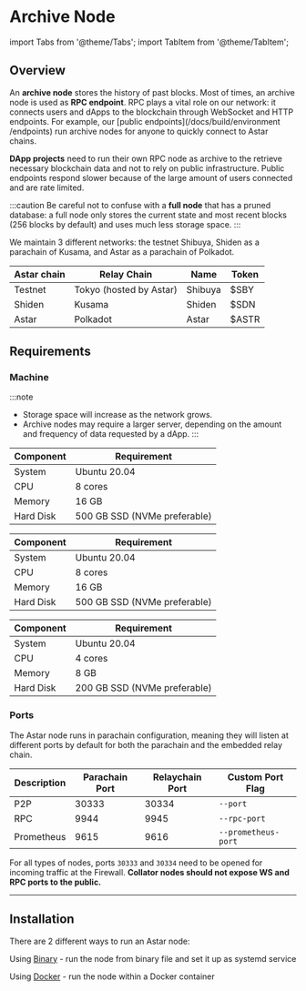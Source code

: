 # Archive Node

import Tabs from '@theme/Tabs';
import TabItem from '@theme/TabItem';

## Overview

An **archive node** stores the history of past blocks. Most of times, an archive node is used as **RPC endpoint**.
RPC plays a vital role on our network: it connects users and dApps to the blockchain through WebSocket and HTTP endpoints. For example, our [public endpoints](/docs/build/environment
/endpoints) run archive nodes for anyone to quickly connect to Astar chains.

**DApp projects** need to run their own RPC node as archive to the retrieve necessary blockchain data and not to rely on public infrastructure. Public endpoints respond slower because of the large amount of users connected and are rate limited.

:::caution
Be careful not to confuse with a **full node** that has a pruned database: a full node only stores the current state and most recent blocks (256 blocks by default) and uses much less storage space.
:::

We maintain 3 different networks: the testnet Shibuya, Shiden as a parachain of Kusama, and Astar as a parachain of Polkadot.

| Astar chain | Relay Chain | Name | Token |
|---|---|---|---|
| Testnet | Tokyo (hosted by Astar) | Shibuya | $SBY |
| Shiden | Kusama | Shiden | $SDN |
| Astar | Polkadot | Astar | $ASTR |

## Requirements
### Machine
:::note
- Storage space will increase as the network grows.
- Archive nodes may require a larger server, depending on the amount and frequency of data requested by a dApp.
:::

<Tabs>
<TabItem value="astar" label="Astar" default>

| Component | Requirement |
|---|---|
| System | Ubuntu 20.04 |
| CPU | 8 cores |
| Memory | 16 GB |
| Hard Disk | 500 GB SSD (NVMe preferable) |

</TabItem>

<TabItem value="shiden" label="Shiden" default>

| Component | Requirement |
|---|---|
| System | Ubuntu 20.04 |
| CPU | 8 cores |
| Memory | 16 GB |
| Hard Disk | 500 GB SSD (NVMe preferable) |

</TabItem>

<TabItem value="shibuya" label="Shibuya" default>

| Component | Requirement |
|---|---|
| System | Ubuntu 20.04 |
| CPU | 4 cores |
| Memory | 8 GB |
| Hard Disk | 200 GB SSD (NVMe preferable) |

</TabItem>
</Tabs>

### Ports
The Astar node runs in parachain configuration, meaning they will listen at different ports by default for both the parachain and the embedded relay chain.

|Description| Parachain Port | Relaychain Port | Custom Port Flag |
|---|---|---|---|
| P2P | 30333 | 30334 | `--port` |
| RPC | 9944 | 9945 | `--rpc-port` |
| Prometheus | 9615 | 9616 | `--prometheus-port` |

For all types of nodes, ports `30333` and `30334` need to be opened for incoming traffic at the Firewall.
**Collator nodes should not expose WS and RPC ports to the public.**

---

## Installation

There are 2 different ways to run an Astar node:

Using [Binary](/docs/build/nodes/archive-node/binary) - run the node from binary file and set it up as systemd service

Using [Docker](/docs/build/nodes/archive-node/docker) - run the node within a Docker container
